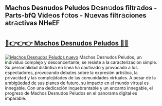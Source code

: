 ## Machos Desnudos Peludos D𝚎sn𝚞dos filtr𝚊dos - Parts-bfQ Vid𝚎os f𝚘tos - N𝚞evas filtr𝚊ciones atr𝚊ctivas NHeEF

# <h2><a href="http://mb1bcl.tromn.icu/?c=Machos+Desnudos+Peludos">🔗👉👉👉 Machos Desnudos Peludos 🔗🔗</a></h2>

[![Machos Desnudos Peludos nuevo](https://i.imgur.com/pEAQMta.gif)](http://mb1bcl.tromn.icu/?c=Machos+Desnudos+Peludos)
Machos Desnudos Peludos, un individuo complejo y desconcertante, se resiste a la caracterización simple. Su personalidad distintiva en línea ha cautivado y provocado a los espectadores, provocando debates sobre la expresión artística, la privacidad y las complejidades de las comunidades virtuales. A pesar de la ambigüedad de sus planes de futuro, su impacto en el mundo virtual es innegable. Con una dedicación inquebrantable y un encanto innegable, el progreso de Machos Desnudos Peludos en el panorama digital es imparable.
